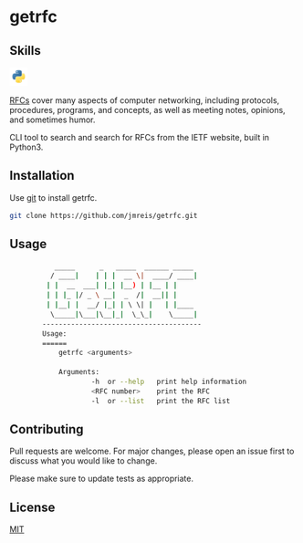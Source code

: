 # getrfc

## Skills
<code><img height="32" src="https://raw.githubusercontent.com/github/explore/80688e429a7d4ef2fca1e82350fe8e3517d3494d/topics/python/python.png" alt="python"/></code>

[RFCs](https://www.ietf.org/standards/rfcs/) cover many aspects of computer networking,
including protocols, procedures, programs, and concepts, as well as meeting notes,
opinions, and sometimes humor.

CLI tool to search and search for RFCs from the IETF website, built in Python3.

## Installation

Use [git](https://github.com/jmreis/getrfc.git) to install getrfc.

```bash
git clone https://github.com/jmreis/getrfc.git
```

## Usage

```bash
           _____      _   _____  ______ _____
          / ____|    | | |  __ \|  ____/ ____|
         | |  __  ___| |_| |__) | |__ | |
         | | |_ |/ _ \ __|  _  /|  __|| |
         | |__| |  __/ |_| | \ \| |   | |____
          \_____|\___|\__|_|  \_\_|    \_____|
        ---------------------------------------
        Usage:
        ======
            getrfc <arguments>  

            Arguments:
                    -h  or --help   print help information
                    <RFC number>    print the RFC
                    -l  or --list   print the RFC list
```

## Contributing
Pull requests are welcome. For major changes, please open an issue first to discuss what you would like to change.

Please make sure to update tests as appropriate.

## License
[MIT](https://choosealicense.com/licenses/mit/)
